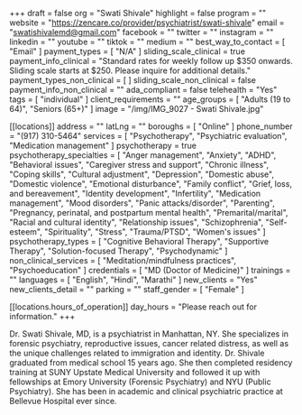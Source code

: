 +++
draft = false
org = "Swati Shivale"
highlight = false
program = ""
website = "https://zencare.co/provider/psychiatrist/swati-shivale"
email = "swatishivalemd@gmail.com"
facebook = ""
twitter = ""
instagram = ""
linkedin = ""
youtube = ""
tiktok = ""
medium = ""
best_way_to_contact = [ "Email" ]
payment_types = [ "N/A" ]
sliding_scale_clinical = true
payment_info_clinical = "Standard rates for weekly follow up $350 onwards. Sliding scale starts at $250. Please inquire for additional details."
payment_types_non_clinical = [ ]
sliding_scale_non_clinical = false
payment_info_non_clinical = ""
ada_compliant = false
telehealth = "Yes"
tags = [ "individual" ]
client_requirements = ""
age_groups = [ "Adults (19 to 64)", "Seniors (65+)" ]
image = "/img/IMG_9027 - Swati Shivale.jpg"

[[locations]]
address = ""
latLng = ""
boroughs = [ "Online" ]
phone_number = "‪(917) 310-5464‬"
services = [
  "Psychotherapy",
  "Psychiatric evaluation",
  "Medication management"
]
psychotherapy = true
psychotherapy_specialties = [
  "Anger management",
  "Anxiety",
  "ADHD",
  "Behavioral issues",
  "Caregiver stress and support",
  "Chronic illness",
  "Coping skills",
  "Cultural adjustment",
  "Depression",
  "Domestic abuse",
  "Domestic violence",
  "Emotional disturbance",
  "Family conflict",
  "Grief, loss, and bereavement",
  "Identity development",
  "Infertility",
  "Medication management",
  "Mood disorders",
  "Panic attacks/disorder",
  "Parenting",
  "Pregnancy, perinatal, and postpartum mental health",
  "Premarital/marital",
  "Racial and cultural identity",
  "Relationship issues",
  "Schizophrenia",
  "Self-esteem",
  "Spirituality",
  "Stress",
  "Trauma/PTSD",
  "Women's issues"
]
psychotherapy_types = [
  "Cognitive Behavioral Therapy",
  "Supportive Therapy",
  "Solution-focused Therapy",
  "Psychodynamic"
]
non_clinical_services = [ "Meditation/mindfulness practices", "Psychoeducation" ]
credentials = [ "MD (Doctor of Medicine)" ]
trainings = ""
languages = [ "English", "Hindi", "Marathi" ]
new_clients = "Yes"
new_clients_detail = ""
parking = ""
staff_gender = [ "Female" ]

  [[locations.hours_of_operation]]
  day_hours = "Please reach out for information."
+++


Dr. Swati Shivale, MD, is a psychiatrist in Manhattan, NY. She specializes in forensic psychiatry, reproductive issues, cancer related distress, as well as the unique challenges related to immigration and identity. Dr. Shivale graduated from medical school 15 years ago. She then completed residency training at SUNY Upstate Medical University and followed it up with fellowships at Emory University (Forensic Psychiatry) and NYU (Public Psychiatry). She has been in academic and clinical psychiatric practice at Bellevue Hospital ever since. 
